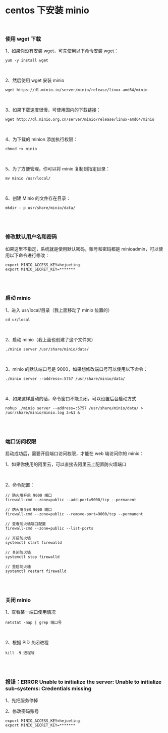 # centos 下安装 minio

</br>

### 使用 wget 下载

1、如果你没有安装 wget，可先使用以下命令安装 wget：

```
yum -y install wget
```

</br>

2、然后使用 wget 安装 minio

```
wget https://dl.minio.io/server/minio/release/linux-amd64/minio
```

</br>

3、如果下载速度很慢，可使用国内的下载链接：

```
wget http://dl.minio.org.cn/server/minio/release/linux-amd64/minio
```

</br>

4、为下载的 minion 添加执行权限：

```
chmod +x minio
```

</br>

5、为了方便管理，你可以将 minio 复制到指定目录：

```
mv minio /usr/local/
```

</br>

6、创建 Minio 的文件存在目录：

```
mkdir - p usr/share/minio/data/
```

</br>
</br>

### 修改默认用户名和密码

如果这里不指定，系统就是使用默认密码，账号和密码都是 minioadmin，可以使用以下命令进行修改：

```
export MINIO_ACCESS_KEY=hejueting
export MINIO_SECRET_KEY=*******
```

</br>
</br>

### 启动 minio

1、进入 usr/local/目录（我上面移动了 minio 位置的）

```
cd ur/local
```

</br>

2、启动 minio（我上面也创建了这个文件夹）

```
./minio server /usr/share/minio/data/
```

</br>

3、minio 的默认端口号是 9000，如果想修改端口号可以使用以下命令：

```
./minio server --address=:5757 /usr/share/minio/data/
```

</br>

4、如果这样启动的话，命令窗口不能关闭，可以设置后台启动方式

```
nohup ./minio server --address=:5757 /usr/share/minio/data/ > /usr/share/minio/minio.log 2>&1 &
```

</br>
</br>

### 端口访问权限

启动成功后，需要开启端口访问权限，才能在 web 端访问你的 minio：

1、如果你使用的阿里云，可以直接去阿里云上配置防火墙端口

</br>

2、命令配置：

```
// 防火墙开启 9000 端口
firewall-cmd --zone=public --add-port=9000/tcp --permanent

// 防火墙关闭 9000 端口
firewall-cmd --zone=public --remove-port=9000/tcp --permanent

// 查看防火墙端口配置
firewall-cmd --zone=public --list-ports

// 开启防火墙
systemctl start firewalld

// 关闭防火墙
systemctl stop firewalld

// 重启防火墙
systemctl restart firewalld
```

</br>
</br>

### 关闭 minio

1、查看某一端口使用情况

```
netstat -nap | grep 端口号
```

</br>

2、根据 PID 关闭进程

```
kill -9 进程号
```

</br>
</br>

### 报错：ERROR Unable to initialize the server: Unable to initialize sub-systems: Credentials missing

1、先把服务停掉

2、修改密码账号

```
export MINIO_ACCESS_KEY=hejueting
export MINIO_SECRET_KEY=*******
```
